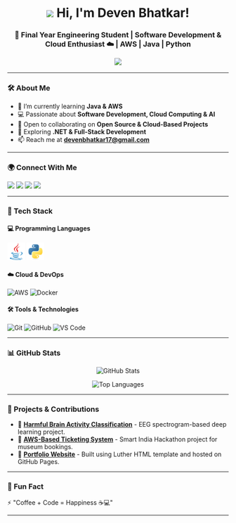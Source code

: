<h1 align="center"> 
  <img src="https://media.giphy.com/media/hvRJCLFzcasrR4ia7z/giphy.gif" width="35"> 
  Hi, I'm Deven Bhatkar!
</h1>

<h3 align="center"> 
🚀 Final Year Engineering Student | Software Development & Cloud Enthusiast ☁️ | AWS | Java | Python 
</h3>

<p align="center">
  <img src="https://readme-typing-svg.demolab.com?font=Fira+Code&pause=1000&color=4A90E2&width=435&lines=Passionate+Developer+%7C+Cloud+Tech+Enthusiast;Building+Scalable+Software+Solutions;Learning+Everyday+%F0%9F%93%9A" />
</p>

---

### 🛠️ About Me
- 🌱 I’m currently learning **Java & AWS**
- 💻 Passionate about **Software Development, Cloud Computing & AI**
- 🤝 Open to collaborating on **Open Source & Cloud-Based Projects**
- 🎯 Exploring **.NET & Full-Stack Development**
- 📫 Reach me at **devenbhatkar17@gmail.com**

---

### 🌍 Connect With Me
<p align="left">
  <a href="https://twitter.com/devenbhatkar" target="_blank"><img src="https://img.shields.io/badge/Twitter-1DA1F2?style=for-the-badge&logo=twitter&logoColor=white"></a>
  <a href="https://linkedin.com/in/devenbhatkar" target="_blank"><img src="https://img.shields.io/badge/LinkedIn-0077B5?style=for-the-badge&logo=linkedin&logoColor=white"></a>
  <a href="https://fb.com/devenbhatkar" target="_blank"><img src="https://img.shields.io/badge/Facebook-1877F2?style=for-the-badge&logo=facebook&logoColor=white"></a>
  <a href="https://instagram.com/devenbhatkar" target="_blank"><img src="https://img.shields.io/badge/Instagram-E4405F?style=for-the-badge&logo=instagram&logoColor=white"></a>
</p>

---

### 🔧 Tech Stack
#### 💻 Programming Languages
<p align="left">
  <img src="https://raw.githubusercontent.com/devicons/devicon/master/icons/java/java-original.svg" alt="Java" width="40" height="40"/> 
  <img src="https://raw.githubusercontent.com/devicons/devicon/master/icons/python/python-original.svg" alt="Python" width="40" height="40"/>
</p>

#### ☁️ Cloud & DevOps
<p align="left">
  <img src="https://cdn.jsdelivr.net/gh/devicons/devicon/icons/amazonwebservices/amazonwebservices-original.svg" alt="AWS" width="40" height="40"/> 
  <img src="https://cdn.jsdelivr.net/gh/devicons/devicon/icons/docker/docker-original.svg" alt="Docker" width="40" height="40"/>
</p>

#### 🛠️ Tools & Technologies
<p align="left">
  <img src="https://cdn.jsdelivr.net/gh/devicons/devicon/icons/git/git-original.svg" alt="Git" width="40" height="40"/> 
  <img src="https://cdn.jsdelivr.net/gh/devicons/devicon/icons/github/github-original.svg" alt="GitHub" width="40" height="40"/> 
  <img src="https://cdn.jsdelivr.net/gh/devicons/devicon/icons/vscode/vscode-original.svg" alt="VS Code" width="40" height="40"/>
</p>

---

### 📊 GitHub Stats
<p align="center">
  <img src="https://github-readme-stats.vercel.app/api?username=devenbhatkar&show_icons=true&theme=radical" alt="GitHub Stats"/>
</p>

<p align="center">
  <img src="https://github-readme-stats.vercel.app/api/top-langs/?username=devenbhatkar&layout=compact&theme=radical" alt="Top Languages"/>
</p>

---

### 🚀 Projects & Contributions
- 🔹 **[Harmful Brain Activity Classification](#)** - EEG spectrogram-based deep learning project.  
- 🔹 **[AWS-Based Ticketing System](#)** - Smart India Hackathon project for museum bookings.  
- 🔹 **[Portfolio Website](#)** - Built using Luther HTML template and hosted on GitHub Pages.  

---

### 🎯 Fun Fact
⚡ "Coffee + Code = Happiness ☕💻"

---
